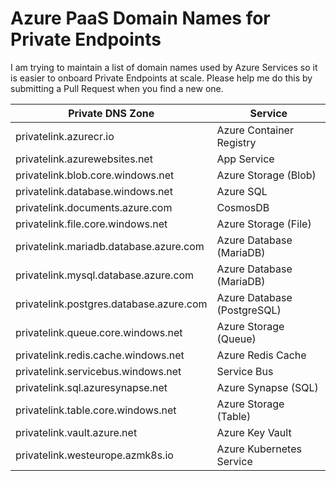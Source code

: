 # Azure PaaS Domain Names for Private Endpoints
I am trying to maintain a list of domain names used by Azure Services so it is easier to onboard Private Endpoints at scale. Please help me do this by submitting a Pull Request when you find a new one.

| Private DNS Zone                        | Service                     |
|-----------------------------------------|-----------------------------|
| privatelink.azurecr.io                  | Azure Container Registry    |
| privatelink.azurewebsites.net           | App Service                 |
| privatelink.blob.core.windows.net       | Azure Storage (Blob)        |
| privatelink.database.windows.net        | Azure SQL                   |
| privatelink.documents.azure.com         | CosmosDB                    |
| privatelink.file.core.windows.net       | Azure Storage (File)        |
| privatelink.mariadb.database.azure.com  | Azure Database (MariaDB)    |
| privatelink.mysql.database.azure.com    | Azure Database (MariaDB)    |
| privatelink.postgres.database.azure.com | Azure Database (PostgreSQL) |
| privatelink.queue.core.windows.net      | Azure Storage (Queue)       |
| privatelink.redis.cache.windows.net     | Azure Redis Cache           |
| privatelink.servicebus.windows.net      | Service Bus                 |
| privatelink.sql.azuresynapse.net        | Azure Synapse (SQL)         |
| privatelink.table.core.windows.net      | Azure Storage (Table)       |
| privatelink.vault.azure.net             | Azure Key Vault             |
| privatelink.westeurope.azmk8s.io        | Azure Kubernetes Service    |

